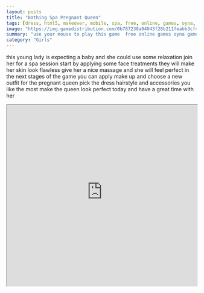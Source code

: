```yaml
---
layout: posts
title: "Bathing Spa Pregnant Queen"
tags: [dress, html5, makeover, mobile, spa, free, online, games, oyna, game, free, games, play, play, games]
image: "https://img.gamedistribution.com/0b787238a04043f28b211feabb3cf419.jpg"
summary: "use your mouse to play this game  free online games oyna game free games play play games"
category: "Girls"
---
```


this young lady is expecting a baby and she could use some relaxation join her for a spa session start by applying some face treatments they will make her skin look flawless give her a nice massage and she will feel perfect in the next stages of the game you can apply make up and choose a new outfit for the pregnant queen pick the dress hairstyle and accessories you like the most make the queen look perfect today and have a great time with her

<iframe width="100%" height="480px;" src="https://html5.gamedistribution.com/0b787238a04043f28b211feabb3cf419/"></iframe>